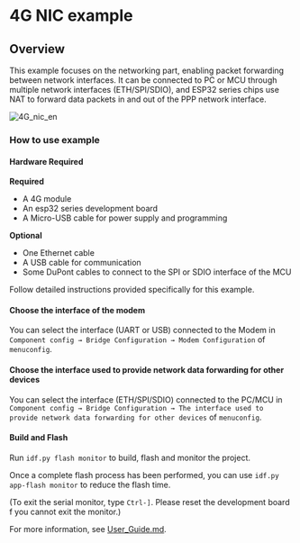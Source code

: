 # 4G NIC example

## Overview

This example focuses on the networking part, enabling packet forwarding between network interfaces. It can be connected to PC or MCU through multiple network interfaces (ETH/SPI/SDIO), and ESP32 series chips use NAT to forward data packets in and out of the PPP network interface.

![4G_nic_en](https://github.com/espressif/esp-iot-bridge/blob/master/components/iot_bridge/doc/_static/4G_nic_en.png?raw=true)

### How to use example

#### Hardware Required

**Required**
- A 4G module
- An esp32 series development board
- A Micro-USB cable for power supply and programming

**Optional**
- One Ethernet cable
- A USB cable for communication
- Some DuPont cables to connect to the SPI or SDIO interface of the MCU

Follow detailed instructions provided specifically for this example.

#### Choose the interface of the modem

You can select the interface (UART or USB) connected to the Modem in `Component config → Bridge Configuration → Modem Configuration` of `menuconfig`.

#### Choose the interface used to provide network data forwarding for other devices

You can select the interface (ETH/SPI/SDIO) connected to the PC/MCU in `Component config → Bridge Configuration → The interface used to provide network data forwarding for other devices` of `menuconfig`.

#### Build and Flash
Run `idf.py flash monitor` to build, flash and monitor the project.

Once a complete flash process has been performed, you can use `idf.py app-flash monitor` to reduce the flash time.

(To exit the serial monitor, type `Ctrl-]`. Please reset the development board f you cannot exit the monitor.)

For more information, see [User_Guide.md](https://github.com/espressif/esp-iot-bridge/blob/master/components/iot_bridge/User_Guide.md).
